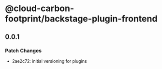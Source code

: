 # @cloud-carbon-footprint/backstage-plugin-frontend

## 0.0.1

### Patch Changes

- 2ae2c72: initial versioning for plugins
